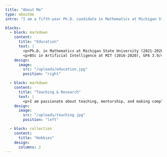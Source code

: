 ```yaml
---
title: "About Me"
type: aboutme
intro: "I am a fifth-year Ph.D. candidate in Mathematics at Michigan State University. My research focuses on quantum topology and knot theory, and I am deeply engaged in teaching and integrating computational approaches into learning."

blocks:
  - block: markdown
    content:
      title: "Education"
      text: |
        <p>Ph.D. in Mathematics at Michigan State University (2021-2026). Thesis on <em>Quantum Topology</em>, supervised by <a href="https://users.math.msu.edu/users/kalfagia/">Prof. Efstratia Kalfagianni</a>. Presented papers at 5 IEEE conferences, with contributions published in 2 Springer journals.</p>
        <p>BSc in Artificial Intelligence at MIT (2016-2020), GPA 3.9/4.0.</p>
    design:
      image:
        src: "/uploads/education.jpg"
        position: "right"

  - block: markdown
    content:
      title: "Teaching & Research"
      text: |
        <p>I am passionate about teaching, mentorship, and making complex mathematical ideas accessible. I incorporate technology, coding, and interactive exercises into my courses to engage students actively.</p>
    design:
      image:
        src: "/uploads/teaching.jpg"
        position: "left"

  - block: collection
    content:
      title: "Hobbies"
    design:
      columns: 2
---
```


